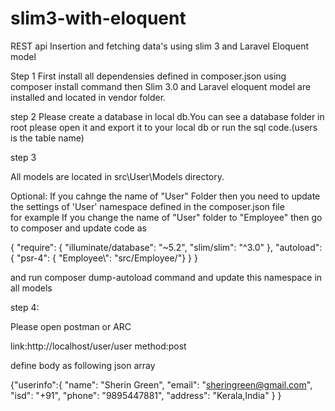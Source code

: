 # slim3-with-eloquent
REST api Insertion and fetching  data's  using slim 3 and Laravel Eloquent model  

Step 1
First install all dependensies  defined in composer.json using    composer install command
then   Slim 3.0 and Laravel eloquent model are installed and located in vendor folder.

step 2
Please create a  database in local db.You can see a database  folder in root please open it and export it to  your local db or run the sql code.(users is the table name)

step 3

All models are located in  src\User\Models  directory.

Optional:
If you cahnge the name of "User"  Folder then you need to update the  settings of 'User' namespace  defined in the composer.json file   
for example If you change the name of  "User" folder to  "Employee"  then go to composer and update code as 

{
    "require": {
        "illuminate/database": "~5.2",
        "slim/slim": "^3.0"
    },
    "autoload": {
        "psr-4": { "Employee\\": "src/Employee/"}
    }
}

and run composer dump-autoload  command and update  this namespace  in all  models 

step 4:

Please open postman or ARC 

link:http://localhost/user/user
method:post

define body as following  json array

{"userinfo":{
  "name": "Sherin Green",
  "email": "sheringreen@gmail.com",
  "isd": "+91",
  "phone": "9895447881",
  "address": "Kerala,India"
  }
}


